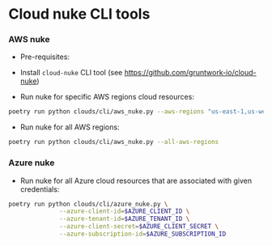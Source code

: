# Cloud nuke CLI tools
### AWS nuke
* Pre-requisites:
- Install `cloud-nuke` CLI tool (see https://github.com/gruntwork-io/cloud-nuke)
* Run nuke for specific AWS regions cloud resources:
```bash
poetry run python clouds/cli/aws_nuke.py --aws-regions "us-east-1,us-west-2"
```
* Run nuke for all AWS regions:
```bash
poetry run python clouds/cli/aws_nuke.py --all-aws-regions
```
### Azure nuke
* Run nuke for all Azure cloud resources that are associated with given credentials:
```bash
poetry run python clouds/cli/azure_nuke.py \
              --azure-client-id=$AZURE_CLIENT_ID \
              --azure-tenant-id=$AZURE_TENANT_ID \
              --azure-client-secret=$AZURE_CLIENT_SECRET \
              --azure-subscription-id=$AZURE_SUBSCRIPTION_ID
```
